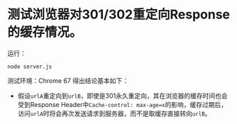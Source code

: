 # 测试浏览器对301/302重定向Response的缓存情况。

运行：
```
node server.js
```

测试环境：Chrome 67
得出结论基本如下：
* 假设`urlA`重定向到`urlB`，即使是301永久重定向，其在浏览器的缓存时间也会受到Response Header中`Cache-control: max-age=x`的影响，缓存过期后，访问`urlA`时将会再次发送请求到服务器，而不是取缓存直接转向`urlB`。